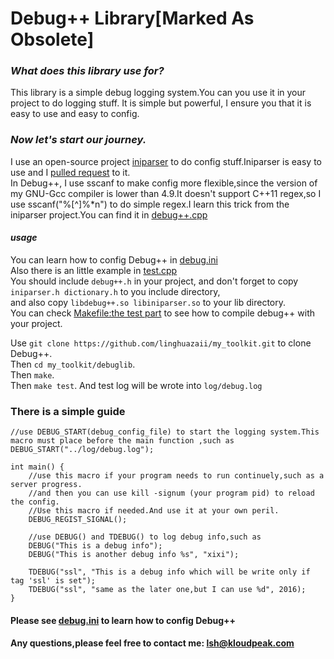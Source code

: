 # Debug++ Library[Marked As Obsolete]

### _What does this library use for?_

This library is a simple debug logging system.You can you use it in your project to do logging stuff.
It is simple but powerful, I ensure you that it is easy to use and easy to config.

### _Now let's start our journey._
I use an open-source project [iniparser](https://github.com/ndevilla/iniparser) to do config stuff.Iniparser is easy to use and I 
[pulled request](https://github.com/ndevilla/iniparser/pull/79) to it.  
In Debug++, I use sscanf to make config more flexible,since the version of my GNU-Gcc compiler is lower than 4.9.It doesn't support 
C++11 regex,so I use sscanf("%[^]%*n") to do simple regex.I learn this trick from the iniparser project.You can find it in [debug++.cpp](https://github.com/linghuazaii/my_toolkit/blob/master/debuglib/src/debug++.cpp)

#### _usage_
You can learn how to config Debug++ in [debug.ini](https://github.com/linghuazaii/my_toolkit/blob/master/debuglib/conf/debug.ini)  
Also there is an little example in [test.cpp](https://github.com/linghuazaii/my_toolkit/blob/master/debuglib/test/test.cpp)   
You should include `debug++.h` in your project, and don't forget to copy `iniparser.h dictionary.h` to you include directory,  
and also copy `libdebug++.so libiniparser.so` to your lib directory.  
You can check [Makefile:the test part](https://github.com/linghuazaii/my_toolkit/blob/master/debuglib/Makefile) to see how to compile debug++ with your project. 

Use  `git clone https://github.com/linghuazaii/my_toolkit.git` to clone Debug++.  
Then `cd my_toolkit/debuglib`.  
Then `make`.  
Then `make test`. And test log will be wrote into `log/debug.log`

### There is a simple guide
```  
//use DEBUG_START(debug_config_file) to start the logging system.This macro must place before the main function ,such as 
DEBUG_START("../log/debug.log");  
  
int main() {  
    //use this macro if your program needs to run continuely,such as a server progress.
    //and then you can use kill -signum (your program pid) to reload the config.
    //Use this macro if needed.And use it at your own peril.
    DEBUG_REGIST_SIGNAL();
    
    //use DEBUG() and TDEBUG() to log debug info,such as
    DEBUG("This is a debug info");
    DEBUG("This is another debug info %s", "xixi");
    
    TDEBUG("ssl", "This is a debug info which will be write only if tag 'ssl' is set");
    TDEBUG("ssl", "same as the later one,but I can use %d", 2016);
}
```

#### Please see [debug.ini](https://github.com/linghuazaii/my_toolkit/blob/master/debuglib/conf/debug.ini) to learn how to config Debug++

#### Any questions,please feel free to contact me: lsh@kloudpeak.com
